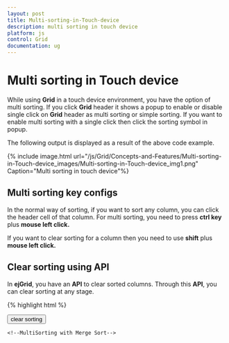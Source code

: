 ```yaml
---
layout: post
title: Multi-sorting-in-Touch-device
description: multi sorting in touch device
platform: js
control: Grid
documentation: ug
---
```


# Multi sorting in Touch device

While using **Grid** in a touch device environment, you have the option of multi sorting. If you click **Grid** header it shows a popup to enable or disable single click on **Grid** header as multi sorting or simple sorting. If you want to enable multi sorting with a single click then click the sorting symbol in popup.

The following output is displayed as a result of the above code example.

{% include image.html url="/js/Grid/Concepts-and-Features/Multi-sorting-in-Touch-device_images/Multi-sorting-in-Touch-device_img1.png" Caption="Multi sorting in touch device"%}

## Multi sorting key configs

In the normal way of sorting, if you want to sort any column, you can click the header cell of that column. For multi sorting, you need to press **ctrl key** plus **mouse left click.**

If you want to clear sorting for a column then you need to use **shift** plus **mouse left click.**

## Clear sorting using API

In **ejGrid**, you have an **API** to clear sorted columns. Through this **API**, you can clear sorting at any stage.

{% highlight html %}

<input type="button" id="clearsorting" name="sorting" value="clear sorting" />
  <div id="Grid"></div>
    <script type="text/javascript">
        $(function () {// Document is ready.
            $("#Grid").ejGrid({
                dataSource: window.gridData,
                allowSorting: true,
                allowMultiSorting: true,
                sortSettings: { sortedColumns: [{ field: "CustomerID", direction: ej.sortOrder.Ascending }, { field: "EmployeeID", direction: ej.sortOrder.Ascending }] },
                allowPaging: true
            });
            $("#clearsorting").ejButton({
                click: function (args) {
                    $("#Grid").ejGrid("clearSorting");
                }
            });
        });

    </script>


{% endhighlight %}



The following output is displayed as a result of the above code example.

{% include image.html url="/js/Grid/Concepts-and-Features/Multi-sorting-in-Touch-device_images/Multi-sorting-in-Touch-device_img2.png" Caption="Before sorting clearance"%}

{% include image.html url="/js/Grid/Concepts-and-Features/Multi-sorting-in-Touch-device_images/Multi-sorting-in-Touch-device_img3.png" Caption="After sorting clearance"%}

## Merge Sort

In the normal way of sorting, first preference is given to capital letters and then small letters. When you do not want discrimination between small and capital letters, you can set “**enableLocalizedSort**” API as true to sort both small and capital letters.

{% highlight html %}

 <!--Sorting with Merge Sort-->

   <div id="Grid"></div>
    <script type="text/javascript">
        $(function () {// Document is ready.
            ej.support.enableLocalizedSort = true
            $("#Grid").ejGrid({
                dataSource: window.gridData,
                allowSorting: true,
                sortSettings: { sortedColumns: [{ field: "CustomerID", direction: ej.sortOrder.Ascending }]},
                allowPaging: true,
                columns: [
                      { field: "OrderID", headerText: "Order ID", isPrimaryKey: true, textAlign: ej.TextAlign.Right, width: 100 },
                      { field: "CustomerID", headerText: "Customer ID", width: 130 },
                      { field: "Freight", headerText: "Freight", textAlign: ej.TextAlign.Right, width: 100, format: "{0:C}" },
                      { field: "ShipCountry", headerText: "ShipCountry", width: 100 }
                ]
            });
        });
    </script>

    
    <!--MultiSorting with Merge Sort-->

   <div id="Grid"></div>
    <script type="text/javascript">
        $(function () {// Document is ready.
            ej.support.enableLocalizedSort = true
            $("#Grid").ejGrid({
                dataSource: window.gridData,
                allowSorting: true,
                allowMultiSorting: true,
                sortSettings: { sortedColumns: [{ field: "CustomerID", direction: ej.sortOrder.Ascending }] },
                allowPaging: true,
                columns: [
                      { field: "OrderID", headerText: "Order ID", isPrimaryKey: true, textAlign: ej.TextAlign.Right, width: 100 },
                      { field: "CustomerID", headerText: "Customer ID", width: 130 },
                      { field: "Freight", headerText: "Freight", textAlign: ej.TextAlign.Right, width: 100, format: "{0:C}" },
                      { field: "ShipCountry", headerText: "ShipCountry", width: 100 }
                ]
            });
        });

    </script>

{% endhighlight %}



 The following output is displayed as a result of the above code example.

{% include image.html url="/js/Grid/Concepts-and-Features/Multi-sorting-in-Touch-device_images/Multi-sorting-in-Touch-device_img4.png" Caption="Grid with MergeSort"%}

